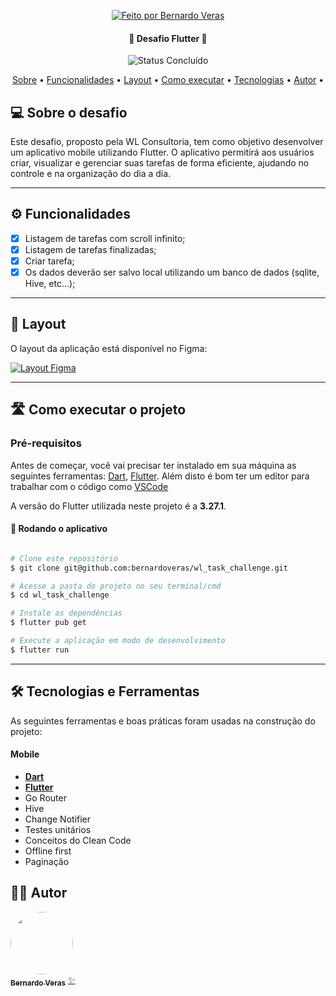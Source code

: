 <p align="center">
   <a href="https://www.linkedin.com/in/bernardoveras/">
    <img alt="Feito por Bernardo Veras" src="https://img.shields.io/badge/feito-por%20Bernardo%20Veras-D818A5">
   </a>
</p>

<h4 align="center"> 
	🚧 Desafio Flutter 🚧
</h4>

<p align="center">
	<img alt="Status Concluído" src="https://img.shields.io/badge/Status-CONCLU%C3%8DDO-brightgreen">
</p>

<p align="center">
 <a href="#-sobre-o-desafio">Sobre</a> •
 <a href="#-funcionalidades">Funcionalidades</a> •
 <a href="#-layout">Layout</a> • 
 <a href="#-como-executar-o-projeto">Como executar</a> • 
 <a href="#-tecnologias">Tecnologias</a> • 
 <a href="#-autor">Autor</a> • 
</p>


## 💻 Sobre o desafio

Este desafio, proposto pela WL Consultoria, tem como objetivo desenvolver um aplicativo mobile utilizando Flutter.
O aplicativo permitirá aos usuários criar, visualizar e gerenciar suas tarefas de forma eficiente, ajudando no controle e na organização do dia a dia.

---

## ⚙️ Funcionalidades

- [x] Listagem de tarefas com scroll infinito;
- [x] Listagem de tarefas finalizadas;
- [x] Criar tarefa;
- [x] Os dados deverão ser salvo local utilizando um banco de dados (sqlite, Hive, etc...);

---

## 🎨 Layout

O layout da aplicação está disponível no Figma:

<a href="https://www.figma.com/proto/RPnpIHgvIKobI7LieqNCcw/Taski-To-Do?node-id=12-387&p=f&t=l4R38GZ4q3qrv2XW-0&scaling=scale-down&content-scaling=fixed&page-id=0%3A1">
  <img alt="Layout Figma" src="https://img.shields.io/badge/Acessar%20Layout%20-Figma-%2304D361">
</a>

---

## 🛣️ Como executar o projeto

### Pré-requisitos

Antes de começar, você vai precisar ter instalado em sua máquina as seguintes ferramentas:
[Dart](https://dart.dev/), [Flutter](https://flutter.dev/).
Além disto é bom ter um editor para trabalhar com o código como [VSCode](https://code.visualstudio.com/)

A versão do Flutter utilizada neste projeto é a **3.27.1**.

#### 🧭 Rodando o aplicativo

```bash

# Clone este repositório
$ git clone git@github.com:bernardoveras/wl_task_challenge.git

# Acesse a pasta do projeto no seu terminal/cmd
$ cd wl_task_challenge

# Instale as dependências
$ flutter pub get

# Execute a aplicação em modo de desenvolvimento
$ flutter run

```

---

## 🛠 Tecnologias e Ferramentas

As seguintes ferramentas e boas práticas foram usadas na construção do projeto:

#### **Mobile**

-   **[Dart](https://dart.dev/)**
-   **[Flutter](https://flutter.dev/)**
-   Go Router
-   Hive
-   Change Notifier
-   Testes unitários
-   Conceitos do Clean Code
-   Offline first
-   Paginação

## 🧙‍♂️ Autor

<a href="https://www.linkedin.com/in/bernardoveras/">
 <img style="border-radius: 50%;" src="https://avatars.githubusercontent.com/u/56937988?v=4" width="100px;" alt=""/>
 <br />
 <sub><b>Bernardo Veras</b></sub></a> <a href="https://www.linkedin.com/in/bernardoveras/" title="Bernardo Veras">✨</a>
 <br />